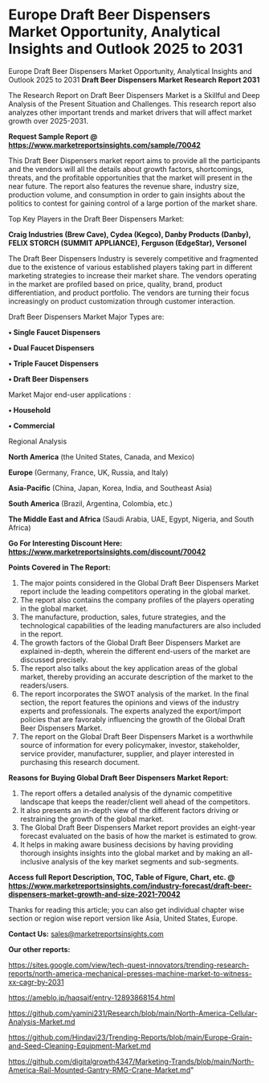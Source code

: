 # Europe Draft Beer Dispensers Market Opportunity, Analytical Insights and Outlook 2025 to 2031
Europe Draft Beer Dispensers Market Opportunity, Analytical Insights and Outlook 2025 to 2031
<strong>Draft Beer Dispensers Market Research Report 2031</strong>

The Research Report on Draft Beer Dispensers Market is a Skillful and Deep Analysis of the Present Situation and Challenges. This research report also analyzes other important trends and market drivers that will affect market growth over 2025-2031.

<strong>Request Sample Report @ <a href=https://www.marketreportsinsights.com/sample/70042>https://www.marketreportsinsights.com/sample/70042</a></strong>

This Draft Beer Dispensers market report aims to provide all the participants and the vendors will all the details about growth factors, shortcomings, threats, and the profitable opportunities that the market will present in the near future. The report also features the revenue share, industry size, production volume, and consumption in order to gain insights about the politics to contest for gaining control of a large portion of the market share.

Top Key Players in the Draft Beer Dispensers Market:

<strong>Craig Industries (Brew Cave), Cydea (Kegco), Danby Products (Danby), FELIX STORCH (SUMMIT APPLIANCE), Ferguson (EdgeStar), Versonel</strong>

The Draft Beer Dispensers Industry is severely competitive and fragmented due to the existence of various established players taking part in different marketing strategies to increase their market share. The vendors operating in the market are profiled based on price, quality, brand, product differentiation, and product portfolio. The vendors are turning their focus increasingly on product customization through customer interaction.

Draft Beer Dispensers Market Major Types are:

<strong>• Single Faucet Dispensers

• Dual Faucet Dispensers

• Triple Faucet Dispensers

• Draft Beer Dispensers</strong>

Market Major end-user applications :

<strong>• Household

• Commercial</strong>

Regional Analysis

</u><strong><b>North America</b></strong> (the United States, Canada, and Mexico)

<strong><b>Europe </b></strong>(Germany, France, UK, Russia, and Italy)

<strong><b>Asia-Pacific</b></strong> (China, Japan, Korea, India, and Southeast Asia)

<strong><b>South America</b></strong> (Brazil, Argentina, Colombia, etc.)

<strong><b>The Middle East and Africa</b></strong> (Saudi Arabia, UAE, Egypt, Nigeria, and South Africa)

<strong>Go For Interesting Discount Here: <a href=https://www.marketreportsinsights.com/discount/70042>https://www.marketreportsinsights.com/discount/70042</a></strong>

<strong>Points Covered in The Report:</strong>
<ol>
  <li>The major points considered in the Global Draft Beer Dispensers Market report include the leading competitors operating in the global market.</li>
  <li>The report also contains the company profiles of the players operating in the global market.</li>
  <li>The manufacture, production, sales, future strategies, and the technological capabilities of the leading manufacturers are also included in the report.</li>
  <li>The growth factors of the Global Draft Beer Dispensers Market are explained in-depth, wherein the different end-users of the market are discussed precisely.</li>
  <li>The report also talks about the key application areas of the global market, thereby providing an accurate description of the market to the readers/users.</li>
  <li>The report incorporates the SWOT analysis of the market. In the final section, the report features the opinions and views of the industry experts and professionals. The experts analyzed the export/import policies that are favorably influencing the growth of the Global Draft Beer Dispensers Market.</li>
  <li>The report on the Global Draft Beer Dispensers Market is a worthwhile source of information for every policymaker, investor, stakeholder, service provider, manufacturer, supplier, and player interested in purchasing this research document.</li>
</ol>
<strong>Reasons for Buying Global Draft Beer Dispensers Market Report:</strong>

<ol>
  <li>The report offers a detailed analysis of the dynamic competitive landscape that keeps the reader/client well ahead of the competitors.</li>
  <li>It also presents an in-depth view of the different factors driving or restraining the growth of the global market.</li>
  <li>The Global Draft Beer Dispensers Market report provides an eight-year forecast evaluated on the basis of how the market is estimated to grow.</li>
  <li>It helps in making aware business decisions by having providing thorough insights insights into the global market and by making an all-inclusive analysis of the key market segments and sub-segments.</li>
</ol>
<strong>Access full Report Description, TOC, Table of Figure, Chart, etc. @ <a href=https://www.marketreportsinsights.com/industry-forecast/draft-beer-dispensers-market-growth-and-size-2021-70042>https://www.marketreportsinsights.com/industry-forecast/draft-beer-dispensers-market-growth-and-size-2021-70042</a></strong>


Thanks for reading this article; you can also get individual chapter wise section or region wise report version like Asia, United States, Europe.

<strong>Contact Us:</strong>
sales@marketreportsinsights.com

<strong>Our other reports:</strong>

<a href=https://sites.google.com/view/tech-quest-innovators/trending-research-reports/north-america-mechanical-presses-machine-market-to-witness-xx-cagr-by-2031>https://sites.google.com/view/tech-quest-innovators/trending-research-reports/north-america-mechanical-presses-machine-market-to-witness-xx-cagr-by-2031</a>

<a href=https://ameblo.jp/haqsaif/entry-12893868154.html>https://ameblo.jp/haqsaif/entry-12893868154.html</a>

<a href=https://github.com/yamini231/Research/blob/main/North-America-Cellular-Analysis-Market.md>https://github.com/yamini231/Research/blob/main/North-America-Cellular-Analysis-Market.md</a>

<a href=https://github.com/Hindavi23/Trending-Reports/blob/main/Europe-Grain-and-Seed-Cleaning-Equipment-Market.md>https://github.com/Hindavi23/Trending-Reports/blob/main/Europe-Grain-and-Seed-Cleaning-Equipment-Market.md</a>

<a href=https://github.com/digitalgrowth4347/Marketing-Trands/blob/main/North-America-Rail-Mounted-Gantry-RMG-Crane-Market.md>https://github.com/digitalgrowth4347/Marketing-Trands/blob/main/North-America-Rail-Mounted-Gantry-RMG-Crane-Market.md</a>"
